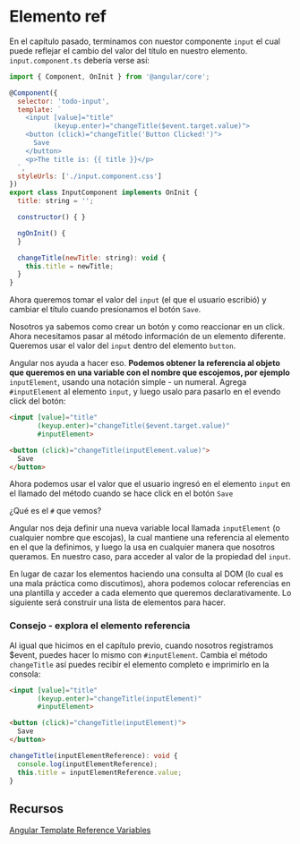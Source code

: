 # Elemento ref

En el capítulo pasado, terminamos con nuestor componente `input` el cual puede reflejar el cambio del valor del título en nuestro elemento. `input.component.ts` debería verse así:

```javascript
import { Component, OnInit } from '@angular/core';

@Component({
  selector: 'todo-input',
  template: `                           
    <input [value]="title"              
           (keyup.enter)="changeTitle($event.target.value)">
    <button (click)="changeTitle('Button Clicked!')">
      Save
    </button>
    <p>The title is: {{ title }}</p>
  `,  
  styleUrls: ['./input.component.css']  
})    
export class InputComponent implements OnInit {
  title: string = '';           

  constructor() { }                     

  ngOnInit() {
  }

  changeTitle(newTitle: string): void {
    this.title = newTitle;              
  }
}
```

Ahora queremos tomar el valor del `input` (el que el usuario escribió) y cambiar el título cuando presionamos el botón `Save`.

Nosotros ya sabemos como crear un botón y como reaccionar en un click. Ahora necesitamos pasar al método información de un elemento diferente. Queremos usar el valor del   `input` dentro del elemento `button`.

Angular nos ayuda a hacer eso. **Podemos obtener la referencia al objeto que queremos en una variable con el nombre que escojemos, por ejemplo** `inputElement`, usando una notación simple - un numeral. Agrega `#inputElement` al elemento `input`, y luego usalo para pasarlo en el evendo click del botón:

```html
<input [value]="title"              
       (keyup.enter)="changeTitle($event.target.value)"
       #inputElement>

<button (click)="changeTitle(inputElement.value)">
  Save
</button>
```

Ahora podemos usar el valor que el usuario ingresó en el elemento `input` en el llamado del método cuando se hace click en el botón `Save`

¿Qué es el `#` que vemos?

Angular nos deja definir una nueva variable local llamada `inputElement` (o cualquier nombre que escojas), la cual mantiene una referencia al elemento en el que la definimos, y luego la usa en cualquier manera que nosotros queramos. En nuestro caso, para acceder al valor de la propiedad del `input`.

En lugar de cazar los elementos haciendo una consulta al DOM (lo cual es una mala práctica como discutimos), ahora podemos colocar referencias en una plantilla y acceder a cada elemento que queremos declarativamente.
Lo siguiente será construir una lista de elementos para hacer.

### Consejo - explora el elemento referencia

Al igual que hicimos en el capítulo previo, cuando nosotros registramos $event, puedes hacer lo mismo con `#inputElement`. Cambia el método `changeTitle` así puedes recibir el elemento completo e imprimirlo en la consola:

```html
<input [value]="title"              
       (keyup.enter)="changeTitle(inputElement)"
       #inputElement>

<button (click)="changeTitle(inputElement)">
  Save
</button>
```
```ts
changeTitle(inputElementReference): void {
  console.log(inputElementReference);
  this.title = inputElementReference.value;              
}

```

## Recursos

[Angular Template Reference Variables](https://angular.io/docs/ts/latest/guide/template-syntax.html#!#ref-vars)

